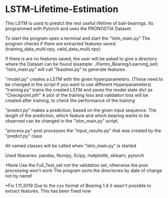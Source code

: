 # LSTM-Lifetime-Estimation
This LSTM is used to predict the rest useful lifetime of ball-bearings. Its programmed with Pytorch and uses the PRONOSTIA Dataset.

To start the program open a terminal and start the "lstm_main.py"
The program checks if there are extracted features saved. (training_data_multi.npy, valid_data_multi.npy)

If there is are no features saved, the user will be asked to give a directory where the Dataset can be found (example: ./Femto_Bearing/Learning_set) 
"lstm_main.py" will call "feautres.py" to generate features. 

"model.py" creates a LSTM with the given hyperparameters. (These need to be changed in the script if you want to use different Hyperparameters)
"training.py" trains the created LSTM and saves the model state dict as "Checkpoint.pth"
A plot of the training loss and validation loss will be created after training, to check the performance of the training

"predict.py" makes a prediction, based on the given input sequence. The length of the prediction, which feature and which bearing wants to be observed can be changed in the "lstm_main.py" script.

"process.py" post processes the "input_results.py" that was created by the "predict.py" class

All named classes will be called when "lstm_main.py" is started

Used libararies:
pandas, Numpy, Scipy, matplotlib, sklearn, pytorch

*Note
Use the Full_Test_set not the validation set, otherwise the post processing won't work
The program sorts the directories by date of change not by name!

*Fix 1.11.2019 Due to the csv format of Bearing 1.4 it wasn't possible to extract features. This has been fixed now
